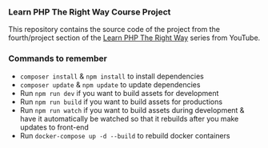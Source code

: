 ### Learn PHP The Right Way Course Project
This repository contains the source code of the project from the fourth/project section of the [Learn PHP The Right Way](https://youtube.com/playlist?list=PLr3d3QYzkw2xabQRUpcZ_IBk9W50M9pe-) series from YouTube. 

### Commands to remember
* `composer install` & `npm install` to install dependencies
* `composer update` & `npm update` to update dependencies
* Run `npm run dev` if you want to build assets for development
* Run `npm run build` if you want to build assets for productions
* Run `npm run watch` if you want to build assets during development & have it automatically be watched so that it rebuilds after you make updates to front-end
* Run `docker-compose up -d --build` to rebuild docker containers
